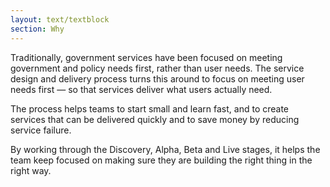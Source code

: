 ```yaml
---
layout: text/textblock
section: Why
---
```


Traditionally, government services have been focused on meeting government and policy needs first, rather than user needs. The service design and delivery process turns this around to focus on meeting user needs first — so that services deliver what users actually need.

The process helps teams to start small and learn fast, and to create services that can be delivered quickly and to save money by reducing service failure.

By working through the Discovery, Alpha, Beta and Live stages, it helps the team keep focused on making sure they are building the right thing in the right way.
